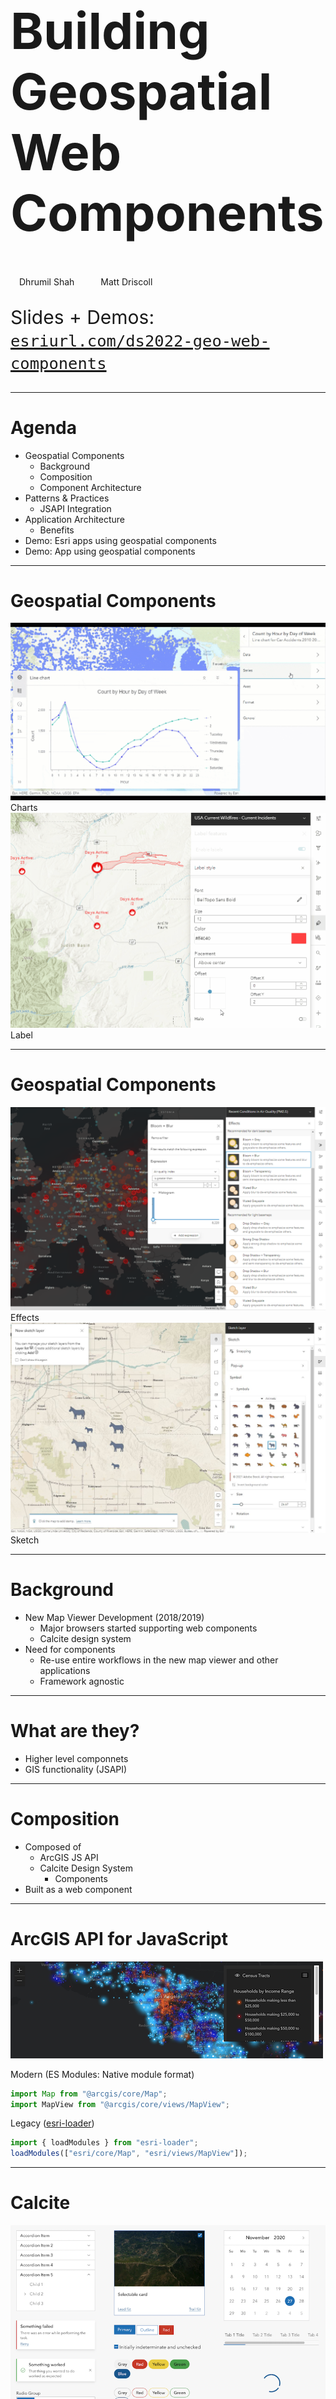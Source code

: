 <!-- .slide: data-background="img/2022/dev-summit/bg-1.png" data-background-size="cover" -->

<h1 style="text-align: left; font-size: 80px;">Building Geospatial Web Components</h1>

<p style="display: flex; line-height: normal; gap: 14px; color: var(--r-section-subhead-color);"><calcite-avatar scale="l" full-name="Dhrumil Shah" thumbnail="./img/dhrumil.jpeg"></calcite-avatar>Dhrumil Shah<calcite-avatar style="margin-left: 14px" scale="l" full-name="Matt Driscoll" thumbnail="./img/matt.jpeg"></calcite-avatar>Matt Driscoll </p>

<p style="text-align: left; font-size: 30px;">Slides + Demos: <a href="https://esriurl.com/ds2022-geo-web-components"><code>esriurl.com/ds2022-geo-web-components</code></a></p>

---

# Agenda

- Geospatial Components <!-- Matt -->
  - Background <!-- Matt -->
  - Composition <!-- Matt -->
  - Component Architecture <!-- Matt -->
- Patterns & Practices <!-- Dhrumil -->
  - JSAPI Integration <!-- Dhrumil -->
- Application Architecture <!-- Dhrumil -->
  - Benefits <!-- Dhrumil -->
- Demo: Esri apps using geospatial components <!-- Dhrumil -->
- Demo: App using geospatial components <!-- Dhrumil & Matt -->

---

<!-- .slide: data-background="img/2022/dev-summit/bg-7.png" data-background-size="cover" -->

# Geospatial Components

<div class="grid">
  <label><img src="img/chart.gif" />Charts</label>
  <label><img src="img/label.gif" />Label</label>
</div>

---

# Geospatial Components

<div class="grid">
  <label><img src="img/effects.png" />Effects</label>
  <label><img src="img/sketch.jpeg" />Sketch</label>
</div>

---

# Background

- New Map Viewer Development (2018/2019)
  - Major browsers started supporting web components
  - Calcite design system
- Need for components
  - Re-use entire workflows in the new map viewer and other applications
  - Framework agnostic

---

# What are they?

- Higher level componnets
- GIS functionality (JSAPI)

---

# Composition

- Composed of
  - ArcGIS JS API
  - Calcite Design System
    - Components
- Built as a web component

---

<!-- .slide: data-background="img/2022/dev-summit/bg-7.png" data-background-size="cover" -->

# ArcGIS API for JavaScript

[![jsapi](img/jsapi.png)](https://developers.arcgis.com/javascript/latest/)

Modern (ES Modules: Native module format)

```js
import Map from "@arcgis/core/Map";
import MapView from "@arcgis/core/views/MapView";
```

Legacy ([esri-loader](https://github.com/Esri/esri-loader))

```js
import { loadModules } from "esri-loader";
loadModules(["esri/core/Map", "esri/views/MapView"]);
```

---

<!-- .slide: data-background="img/2022/dev-summit/bg-7.png" data-background-size="cover" -->

# Calcite

[![calcite](img/calcite.png)](https://developers.arcgis.com/calcite-design-system/)

---

# Calcite: Esri's design system

- Visual language for products
  - [Design guidelines](https://developers.arcgis.com/calcite-design-system/foundations/colors/)
    - Color, Spacing, Typography...
  - Graphic resources (Icons, symbols, Figma UI Kit)
  - Interactive documentation
    - Patterns & best practices
  - Reusable components
- Closes the gap between designers and UI engineers

---

# Calcite Components

- Web Components for Calcite Design System
  - 50+ web components
    - Ready to use
    - Reusable
    - Provides a library of patterns
  - Internal & external use
    - [Developer subscription](https://developers.arcgis.com/pricing/build-arcgis-solutions/)
  - Easily build beautiful consistent apps

---

# Componenent Documentation

[![components](img/components.png)](https://developers.arcgis.com/calcite-design-system/components/)

---

# Types

![zoology](img/zoology.png)

---

# Calcite Benefits <calcite-icon scale="l" icon="thumbs-up"></calcite-icon>

- Consistent UX
- Efficiency
  - Apps follow agreed upon designs workflows
  - Speed up development timelines
- Standards-based
  - W3C specification (future-proof)
  - Encapsulation (Shadow DOM)
  - Familiarity (HTML)
  - Framework agnostic (Can be used in any framework)
- Accessibility (W3 Guidelines)

---

<!-- .slide: data-background="img/2022/dev-summit/bg-7.png" data-background-size="cover" -->

# Web Components

![Web Components](img/webcomponentslogo.png)

---

# About Web Components

- Suite of different technologies (web standards)
- Allows you to create reusable custom elements
  - `<my-custom-element>`
  - Functionality encapsulated
  - Utilize them in your web apps
- Supported by modern browsers

---

# Technology

- Custom elements
  - Browser-compatible elements
  - Use native APIs
  - DOM element lifecycle
- Shadow DOM
  - Encapsulates component HTML & CSS
  - `<slot>` tag for distributing content
- HTML slotting
  - `slot` attribute

---

# Configuring Web Components

## Properties & Attributes

```html
<my-component prop="myValue"></my-component>
```

## Slots

```html
<my-component><button slot="footer" /></my-component>
```

---

# Named Slots

To customize certain regions

```html
<calcite-card>
  <h3 slot="title">Esri</h3>
  <img slot="thumbnail" src="img/esri-card.jpeg" />
  <span slot="subtitle">Esri is an international supplier of geographic
  information system software, web GIS and geodatabase management applications.</span>
</calcite-card>
```

<iframe width="310" height="310" data-src="snippets/card.html" data-preload scrolling="no"></iframe>

---

# Default Slots

For default content placement

```html
<calcite-split-button scale="l" primary-text="My Button!">
  <calcite-dropdown-group>
    <calcite-dropdown-item>Option 1</calcite-dropdown-item>
    <calcite-dropdown-item>Option 2</calcite-dropdown-item>
    <calcite-dropdown-item>Option 3</calcite-dropdown-item>
  </calcite-dropdown-group>
</calcite-split-button>
```

<calcite-split-button style="text-align: left" scale="l" primary-text="My Button!">
  <calcite-dropdown-group>
    <calcite-dropdown-item>Option 1</calcite-dropdown-item>
    <calcite-dropdown-item>Option 2</calcite-dropdown-item>
    <calcite-dropdown-item>Option 3</calcite-dropdown-item>
  </calcite-dropdown-group>
</calcite-split-button>

---

# Basic Web Component

```js
class MyComponent extends HTMLElement {
  connectedCallback() {
    let shadow = this.attachShadow({ mode: "open" });
    shadow.innerHTML = `<h2>Hello DevSummit!</h2>`;
  }
}

customElements.define("my-component", MyComponent);
```

```html
<my-component></my-component>
```

<my-component></my-component>

---

<!-- .slide: data-background="img/2022/dev-summit/bg-7.png" data-background-size="cover" -->

# Component Architecture

---

# Stencil.js

[![Stencil.js](img/stencil-logo.png)](https://stenciljs.com/)

- Toolchain for building Design Systems
- Built by [Ionic framework](https://ionicframework.com/) team
- Virtual DOM, Typescript, and JSX
- Compiles Web Components
- [Getting Started](https://stenciljs.com/docs/getting-started)
- Alternatives: Lit, Frameworks => web components

---

# Basic Component Class

```jsx
import { Component, Prop, h } from "@stencil/core";

@Component({
  tag: "my-first-component",
})
export class MyComponent {
  // Name should be a public property on component
  @Prop() name: string;

  render() {
    return <p>My name is {this.name}</p>;
  }
}
```

---

# Basic Component HTML Markup

```html
<my-first-component name="Matt"></my-first-component>
```

When rendered, the browser will display `My name is Matt`

---

# Application Architecture

---

# Map viewer

<img src="img/mv.png" />

---

# Map viewer Architecture

<!-- todo image -->

<div class="grid">
  <img src="img/mapviewer-architecture.png" />
  <img src="img/chart1.png" />
</div>

---

# Host application

It provides the application shell which is built using the calcite components based on the ArcGIS API for JavaScript Widget framework

---

# Micro frontend

Map Viewer is built as a micro frontend based application as a composition of features developed as web components by different teams.

---

# Example Geospatial Components

Geospatial web components/Micro-Frontends used in Map Viewer

- Pop-up
- Chart
- Effect
- Table
- Label
- Clustering
- ...etc

---

# Micro frontend Benefits

- Independence
  - Self-contained and independently upgradable
- Easier change management
  - Smaller component based micro apps
  - Independent from the application
  - Simplifies change management
- Speed of Development
  - Deliver the features faster
- Mission Focussed
  - Focussed in its mission to develop, test and refactor

---

# Geospatial components patterns & practices

- Micro frontend composition in the browser
  - Using Web Components provides us a client-side composition approach
- Shared Design System
  - To provide consistent look and feel across all frontend components
- "Props Down, Events Up" communication pattern
  - Pass different required properties
- Components get the application state via Props

---

# Demo: Sample app using geospatial components

- [Charts Components in Map Viewer](https://analysis-0.maps.arcgis.com/apps/mapviewer/index.html?webmap=cdd0cc7b23e04873b74f0f160dd2e7c9)
- [Charts Components in Charts Viewer Instant App](https://analysis-0.maps.arcgis.com/apps/instant/charts/index.html?appid=076e071d336d4f0eb90fdf1c535ae379)

---

# Please Share Your Feedback in the App​

![Rate](img/rate.png)

---

<!-- .slide: data-background="img/2022/dev-summit/bg-7.png" data-background-size="cover" -->

# Questions? 🤔

<p>Slides + Demos: <a href="https://esriurl.com/ds2022-geo-web-components"><code>esriurl.com/ds2022-geo-web-components</code></a></p>

---

<!-- .slide: data-background="img/2022/dev-summit/bg-8.png" data-background-size="cover" -->
